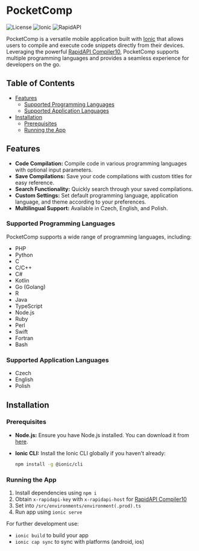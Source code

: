 # PocketComp

![License](https://img.shields.io/badge/License-MIT-blue.svg)
![Ionic](https://img.shields.io/badge/Ionic-7.2.0-blue.svg)
![RapidAPI](https://img.shields.io/badge/RapidAPI-Integration-green.svg)

PocketComp is a versatile mobile application built with [Ionic](https://ionicframework.com/) that allows users to compile and execute code snippets directly from their devices. Leveraging the powerful [RapidAPI Compiler10](https://rapidapi.com/realbrain-realbrain-default/api/code-compiler10), PocketComp supports multiple programming languages and provides a seamless experience for developers on the go.

## Table of Contents

- [Features](#features)
  - [Supported Programming Languages](#supported-programming-languages)
  - [Supported Application Languages](#supported-application-languages)
- [Installation](#installation)
  - [Prerequisites](#prerequisites)
  - [Running the App](#running-the-app)

## Features

- **Code Compilation:** Compile code in various programming languages with optional input parameters.
- **Save Compilations:** Save your code compilations with custom titles for easy reference.
- **Search Functionality:** Quickly search through your saved compilations.
- **Custom Settings:** Set default programming language, application language, and theme according to your preferences.
- **Multilingual Support:** Available in Czech, English, and Polish.

### Supported Programming Languages

PocketComp supports a wide range of programming languages, including:

- PHP
- Python
- C
- C/C++
- C#
- Kotlin
- Go (Golang)
- R
- Java
- TypeScript
- Node.js
- Ruby
- Perl
- Swift
- Fortran
- Bash

### Supported Application Languages

- Czech
- English
- Polish

## Installation

### Prerequisites

- **Node.js:** Ensure you have Node.js installed. You can download it from [here](https://nodejs.org/).
- **Ionic CLI:** Install the Ionic CLI globally if you haven't already:

  ```bash
  npm install -g @ionic/cli

### Running the App

1. Install dependencies using ```npm i```
2. Obtain ```x-rapidapi-key``` with ```x-rapidapi-host``` for [RapidAPI Compiler10](https://rapidapi.com/realbrain-realbrain-default/api/code-compiler10)
3. Set into ```/src/environments/environment(.prod).ts```
4. Run app using ```ionic serve```

For further development use:
- ```ionic build``` to build your app
- ```ionic cap sync``` to sync with platforms (android, ios)
